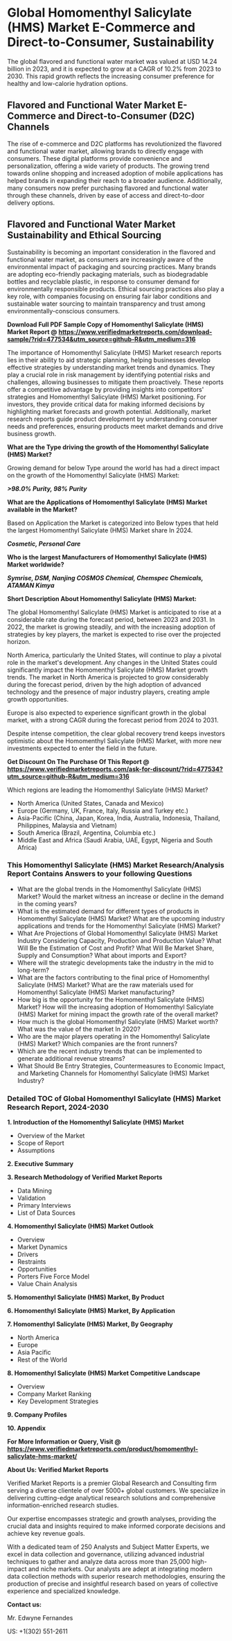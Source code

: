 <h1>Global Homomenthyl Salicylate (HMS) Market E-Commerce and Direct-to-Consumer, Sustainability</h1><p class=""><p>The global flavored and functional water market was valued at USD 14.24 billion in 2023, and it is expected to grow at a CAGR of 10.2% from 2023 to 2030. This rapid growth reflects the increasing consumer preference for healthy and low-calorie hydration options.</p><h2>Flavored and Functional Water Market E-Commerce and Direct-to-Consumer (D2C) Channels</h2><p>The rise of e-commerce and D2C platforms has revolutionized the flavored and functional water market, allowing brands to directly engage with consumers. These digital platforms provide convenience and personalization, offering a wide variety of products. The growing trend towards online shopping and increased adoption of mobile applications has helped brands in expanding their reach to a broader audience. Additionally, many consumers now prefer purchasing flavored and functional water through these channels, driven by ease of access and direct-to-door delivery options.</p><h2>Flavored and Functional Water Market Sustainability and Ethical Sourcing</h2><p>Sustainability is becoming an important consideration in the flavored and functional water market, as consumers are increasingly aware of the environmental impact of packaging and sourcing practices. Many brands are adopting eco-friendly packaging materials, such as biodegradable bottles and recyclable plastic, in response to consumer demand for environmentally responsible products. Ethical sourcing practices also play a key role, with companies focusing on ensuring fair labor conditions and sustainable water sourcing to maintain transparency and trust among environmentally-conscious consumers.</p></p><p class=""><strong>Download Full PDF Sample Copy of Homomenthyl Salicylate (HMS) Market Report @ <a href="https://www.verifiedmarketreports.com/download-sample/?rid=477534&utm_source=github-R&utm_medium=316" target="_blank">https://www.verifiedmarketreports.com/download-sample/?rid=477534&utm_source=github-R&utm_medium=316</a></strong></p><p>The importance of&nbsp;Homomenthyl Salicylate (HMS) Market research reports lies in their ability to aid strategic planning, helping businesses develop effective strategies by understanding market trends and dynamics. They play a crucial role in risk management by identifying potential risks and challenges, allowing businesses to mitigate them proactively. These reports offer a competitive advantage by providing insights into competitors' strategies and Homomenthyl Salicylate (HMS) Market positioning. For investors, they provide critical data for making informed decisions by highlighting market forecasts and growth potential. Additionally, market research reports guide product development by understanding consumer needs and preferences, ensuring products meet market demands and drive business growth.</p><p><strong>What are the&nbsp;Type driving the growth of the Homomenthyl Salicylate (HMS) Market?</strong></p><p id="" class="">Growing demand for below Type around the world has had a direct impact on the growth of the Homomenthyl Salicylate (HMS) Market:</p><p class=""><em><strong>>98.0% Purity, 98% Purity</strong></em></p><p class=""><strong>What are the&nbsp;Applications&nbsp;of Homomenthyl Salicylate (HMS) Market available in the Market?</strong></p><p id="" class="">Based on Application the Market is categorized into Below types that held the largest Homomenthyl Salicylate (HMS) Market share In 2024.</p><p class=""><em><strong>Cosmetic, Personal Care</strong></em></p><p class=""><strong>Who is the largest Manufacturers of Homomenthyl Salicylate (HMS) Market worldwide?</strong></p><p><em><strong>Symrise, DSM, Nanjing COSMOS Chemical, Chemspec Chemicals, ATAMAN Kimya</strong></em></p><p id="" class=""><strong>Short Description About Homomenthyl Salicylate (HMS) Market:</strong></p><p>The global Homomenthyl Salicylate (HMS) Market is anticipated to rise at a considerable rate during the forecast period, between 2023 and 2031. In 2022, the market is growing steadily, and with the increasing adoption of strategies by key players, the market is expected to rise over the projected horizon.</p><p>North America, particularly the United States, will continue to play a pivotal role in the market's development. Any changes in the United States could significantly impact the Homomenthyl Salicylate (HMS) Market growth trends. The market in North America is projected to grow considerably during the forecast period, driven by the high adoption of advanced technology and the presence of major industry players, creating ample growth opportunities.</p><p>Europe is also expected to experience significant growth in the global market, with a strong CAGR during the forecast period from 2024 to 2031.</p><p>Despite intense competition, the clear global recovery trend keeps investors optimistic about the Homomenthyl Salicylate (HMS) Market, with more new investments expected to enter the field in the future.</p><p id="" class=""><strong>Get Discount On The Purchase Of This Report @ <a href="https://www.verifiedmarketreports.com/ask-for-discount/?rid=477534?utm_source=github-R&utm_medium=316" target="_blank">https://www.verifiedmarketreports.com/ask-for-discount/?rid=477534?utm_source=github-R&utm_medium=316</a></strong></p><p class="">Which regions are leading the Homomenthyl Salicylate (HMS) Market?</p><ul><li>North America (United States, Canada and Mexico)</li><li>Europe (Germany, UK, France, Italy, Russia and Turkey etc.)</li><li>Asia-Pacific (China, Japan, Korea, India, Australia, Indonesia, Thailand, Philippines, Malaysia and Vietnam)</li><li>South America (Brazil, Argentina, Columbia etc.)</li><li>Middle East and Africa (Saudi Arabia, UAE, Egypt, Nigeria and South Africa)</li></ul><h3 id="" class="">This Homomenthyl Salicylate (HMS) Market Research/Analysis Report Contains Answers to your following Questions</h3><ul><li>What are the global trends in the Homomenthyl Salicylate (HMS) Market? Would the market witness an increase or decline in the demand in the coming years?</li><li>What is the estimated demand for different types of products in Homomenthyl Salicylate (HMS) Market? What are the upcoming industry applications and trends for the Homomenthyl Salicylate (HMS) Market?</li><li>What Are Projections of Global Homomenthyl Salicylate (HMS) Market Industry Considering Capacity, Production and Production Value? What Will Be the Estimation of Cost and Profit? What Will Be Market Share, Supply and Consumption? What about imports and Export?</li><li>Where will the strategic developments take the industry in the mid to long-term?</li><li>What are the factors contributing to the final price of Homomenthyl Salicylate (HMS) Market? What are the raw materials used for Homomenthyl Salicylate (HMS) Market manufacturing?</li><li>How big is the opportunity for the Homomenthyl Salicylate (HMS) Market? How will the increasing adoption of Homomenthyl Salicylate (HMS) Market for mining impact the growth rate of the overall market?</li><li>How much is the global Homomenthyl Salicylate (HMS) Market worth? What was the value of the market In 2020?</li><li>Who are the major players operating in the Homomenthyl Salicylate (HMS) Market? Which companies are the front runners?</li><li>Which are the recent industry trends that can be implemented to generate additional revenue streams?</li><li>What Should Be Entry Strategies, Countermeasures to Economic Impact, and Marketing Channels for Homomenthyl Salicylate (HMS) Market Industry?</li></ul><h3 id="" class="">Detailed TOC of Global Homomenthyl Salicylate (HMS) Market Research Report, 2024-2030</h3><p id="" class=""><strong>1. Introduction of the Homomenthyl Salicylate (HMS) Market</strong></p><ul><li>Overview of the Market</li><li>Scope of Report</li><li>Assumptions</li></ul><p id="" class=""><strong>2. Executive Summary</strong></p><p id="" class=""><strong>3. Research Methodology of Verified Market Reports</strong></p><ul><li>Data Mining</li><li>Validation</li><li>Primary Interviews</li><li>List of Data Sources</li></ul><p id="" class=""><strong>4. Homomenthyl Salicylate (HMS) Market Outlook</strong></p><ul><li>Overview</li><li>Market Dynamics</li><li>Drivers</li><li>Restraints</li><li>Opportunities</li><li>Porters Five Force Model</li><li>Value Chain Analysis</li></ul><p id="" class=""><strong>5. Homomenthyl Salicylate (HMS) Market, By Product</strong></p><p id="" class=""><strong>6. Homomenthyl Salicylate (HMS) Market, By Application</strong></p><p id="" class=""><strong>7. Homomenthyl Salicylate (HMS) Market, By Geography</strong></p><ul><li>North America</li><li>Europe</li><li>Asia Pacific</li><li>Rest of the World</li></ul><p id="" class=""><strong>8. Homomenthyl Salicylate (HMS) Market Competitive Landscape</strong></p><ul><li>Overview</li><li>Company Market Ranking</li><li>Key Development Strategies</li></ul><p id="" class=""><strong>9. Company Profiles</strong></p><p id="" class=""><strong>10. Appendix</strong></p><p id="" class=""><strong>For More Information or Query, Visit @ <a href="https://www.verifiedmarketreports.com/product/homomenthyl-salicylate-hms-market/" target="_blank">https://www.verifiedmarketreports.com/product/homomenthyl-salicylate-hms-market/</a></strong></p><p id="" class=""><strong>About Us: Verified Market Reports</strong></p><p id="" class="">Verified Market Reports is a premier Global Research and Consulting firm serving a diverse clientele of over 5000+ global customers. We specialize in delivering cutting-edge analytical research solutions and comprehensive information-enriched research studies.</p><p id="" class="">Our expertise encompasses strategic and growth analyses, providing the crucial data and insights required to make informed corporate decisions and achieve key revenue goals.</p><p id="" class="">With a dedicated team of 250 Analysts and Subject Matter Experts, we excel in data collection and governance, utilizing advanced industrial techniques to gather and analyze data across more than 25,000 high-impact and niche markets. Our analysts are adept at integrating modern data collection methods with superior research methodologies, ensuring the production of precise and insightful research based on years of collective experience and specialized knowledge.</p><p id="" class=""><strong>Contact us:</strong></p><p id="" class="">Mr. Edwyne Fernandes</p><p id="" class="">US: +1(302) 551-2611</p>